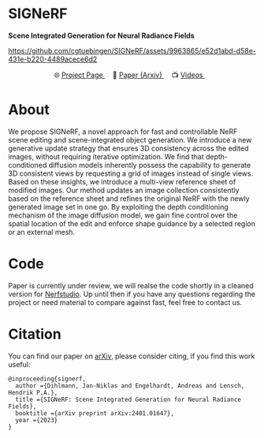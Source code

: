 # SIGNeRF
<p align="left">
  <strong>
    Scene Integrated Generation for Neural Radiance Fields
  </strong>
</p>





https://github.com/cgtuebingen/SIGNeRF/assets/9963865/e52d1abd-d58e-431e-b220-4489acece6d2






<p align="center">
    <span> 🌐  <a href="https://signerf.jdihlmann.com/"> Project Page </a> </span>&nbsp;&nbsp;&nbsp;
    <span> 📄  <a href="http://arxiv.org/abs/2401.01647"> Paper (Arxiv) </a> </span>&nbsp;&nbsp;&nbsp;
    <span> 📺  <a href="https://www.youtube.com/playlist?list=PL5y23CB9WmildtW3QyMEi3arXg06zB4ex"> Videos </a> </span>&nbsp;&nbsp;&nbsp;
</p>

# About
We propose SIGNeRF, a novel approach for fast and controllable NeRF scene editing and scene-integrated object generation. We introduce a new generative update strategy that ensures 3D consistency across the edited images, without requiring iterative optimization. We find that depth-conditioned diffusion models inherently possess the capability to generate 3D consistent views by requesting a grid of images instead of single views. Based on these insights, we introduce a multi-view reference sheet of modified images. Our method updates an image collection consistently based on the reference sheet and refines the original NeRF with the newly generated image set in one go. By exploiting the depth conditioning mechanism of the image diffusion model, we gain fine control over the spatial location of the edit and enforce shape guidance by a selected region or an external mesh.


# Code
Paper is currently under review, we will realse the code shortly in a cleaned version for [Nerfstudio](https://docs.nerf.studio/). Up until then if you have any questions regarding the project or need material to compare against fast, feel free to contact us. 


# Citation

You can find our paper on [arXiv](https://arxiv.org/), please consider citing, if you find this work useful:

```
@inproceeding{signerf,
  author ={Dihlmann, Jan-Niklas and Engelhardt, Andreas and Lensch, Hendrik P.A.},
  title ={SIGNeRF: Scene Integrated Generation for Neural Radiance Fields},
  booktitle ={arXiv preprint arXiv:2401.01647},
  year ={2023}
}
```
